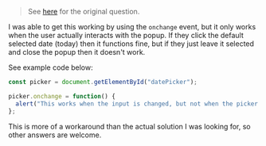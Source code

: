 
> See [here](https://stackoverflow.com/a/72744412/6456163) for the original question.

I was able to get this working by using the `onchange` event, but it only works when the user actually interacts with the popup. If they click the default selected date (today) then it functions fine, but if they just leave it selected and close the popup then it doesn't work.

See example code below:

```js
const picker = document.getElementById("datePicker");

picker.onchange = function() {
  alert("This works when the input is changed, but not when the picker is closed without user interaction.");
};
```

This is more of a workaround than the actual solution I was looking for, so other answers are welcome.

